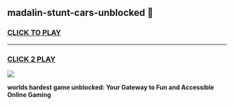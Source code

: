 
## madalin-stunt-cars-unblocked 👋
<h3>
<a href="https://premium.freeplayer.one?title=madalin-stunt-cars-unblocked&ref=14F">CLICK TO PLAY</a></h3>
<hr>

<h3>
<a href="https://premium.freeplayer.one?title=madalin-stunt-cars-unblocked&ref=14F">CLICK 2 PLAY</a>
  
</h3>

<a href="https://premium.freeplayer.one?title=madalin-stunt-cars-unblocked&ref=12F/"><img src="https://clearcache.store/games.png"></a>


**worlds hardest game unblocked: Your Gateway to Fun and Accessible Online Gaming**
